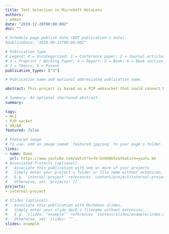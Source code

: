 ```yaml
---
title: Text Selection in MicroSoft HoloLens
authors:
- admin
date: "2019-12-20T00:00:00Z"
doi: ""

# Schedule page publish date (NOT publication's date).
#publishDate: "2019-09-21T00:00:00Z"

# Publication type.
# Legend: 0 = Uncategorized; 1 = Conference paper; 2 = Journal article;
# 3 = Preprint / Working Paper; 4 = Report; 5 = Book; 6 = Book section;
# 7 = Thesis; 8 = Patent
publication_types: ["3"]

# Publication name and optional abbreviated publication name.

abstract: This project is based on a P2P websocket that could connect MS Hololens and any smart phone (with major popular browser) to implement the text selection function in Hololens and many other headset devices. The basic idea is taking fully advantage of current devices, like smart phone everyone has as a controller to pinpoint the text position in the Hololens. The controller on the smart device is like this ![](https://bravopan.github.io/hololens_demo1.png), which could make use of the force touch or 3D touch feature the phone to send data to the devices. The text effect on the browser could be checked on [this video](https://www.youtube.com/watch?v=fm-GnUHAk5s). The paper submission has been accepted into PerComp2020.

# Summary. An optional shortened abstract.
summary:

tags:
- HCI
- P2P socket
- VR/AR
featured: false

# Featured image
# To use, add an image named `featured.jpg/png` to your page's folder.
links:
- name: Demo
  url: https://www.youtube.com/watch?v=fm-GnUHAk5s&feature=youtu.be
# Associated Projects (optional).
#   Associate this publication with one or more of your projects.
#   Simply enter your project's folder or file name without extension.
#   E.g. `internal-project` references `content/project/internal-project/index.md`.
#   Otherwise, set `projects: []`.
projects:
- internal-project

# Slides (optional).
#   Associate this publication with Markdown slides.
#   Simply enter your slide deck's filename without extension.
#   E.g. `slides: "example"` references `content/slides/example/index.md`.
#   Otherwise, set `slides: ""`.
slides: example
---
```

